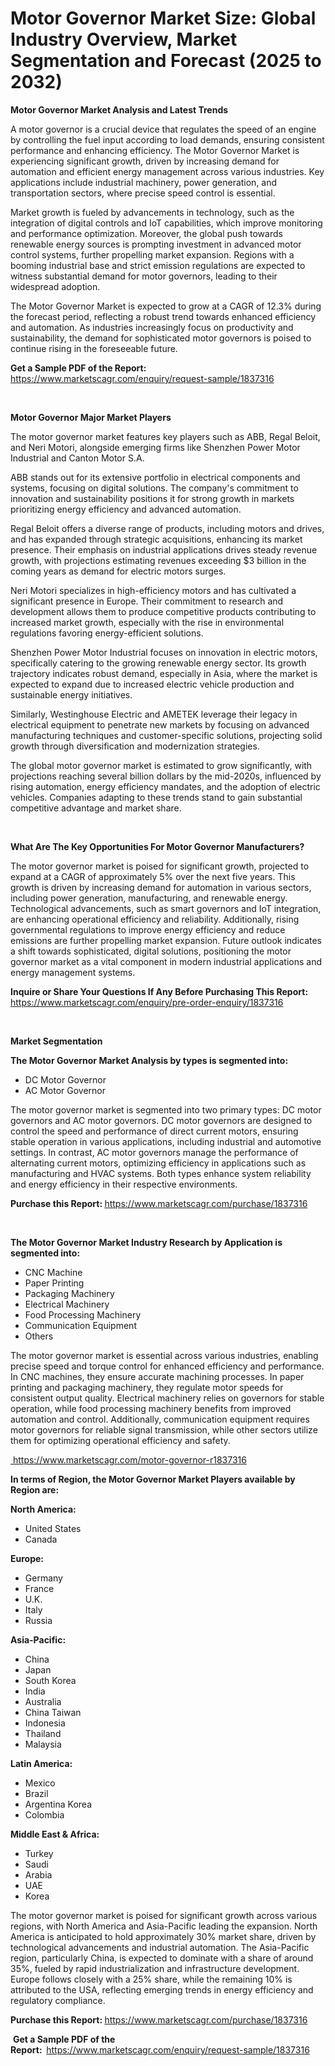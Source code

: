 <p><h1>Motor Governor Market Size: Global Industry Overview, Market Segmentation and Forecast (2025 to 2032)</h1></p><p><strong>Motor Governor Market Analysis and Latest Trends</strong></p>
<p><p>A motor governor is a crucial device that regulates the speed of an engine by controlling the fuel input according to load demands, ensuring consistent performance and enhancing efficiency. The Motor Governor Market is experiencing significant growth, driven by increasing demand for automation and efficient energy management across various industries. Key applications include industrial machinery, power generation, and transportation sectors, where precise speed control is essential.</p><p>Market growth is fueled by advancements in technology, such as the integration of digital controls and IoT capabilities, which improve monitoring and performance optimization. Moreover, the global push towards renewable energy sources is prompting investment in advanced motor control systems, further propelling market expansion. Regions with a booming industrial base and strict emission regulations are expected to witness substantial demand for motor governors, leading to their widespread adoption.</p><p>The Motor Governor Market is expected to grow at a CAGR of 12.3% during the forecast period, reflecting a robust trend towards enhanced efficiency and automation. As industries increasingly focus on productivity and sustainability, the demand for sophisticated motor governors is poised to continue rising in the foreseeable future.</p></p>
<p><strong>Get a Sample PDF of the Report:&nbsp;</strong> <a href="https://www.marketscagr.com/enquiry/request-sample/1837316?utm_campaign=2304&utm_medium=2&utm_source=Github&utm_content=ia&utm_term=16042025&utm_id=motor-governor">https://www.marketscagr.com/enquiry/request-sample/1837316</a></p>
<p>&nbsp;</p>
<p><strong>Motor Governor Major Market Players</strong></p>
<p><p>The motor governor market features key players such as ABB, Regal Beloit, and Neri Motori, alongside emerging firms like Shenzhen Power Motor Industrial and Canton Motor S.A. </p><p>ABB stands out for its extensive portfolio in electrical components and systems, focusing on digital solutions. The company's commitment to innovation and sustainability positions it for strong growth in markets prioritizing energy efficiency and advanced automation.</p><p>Regal Beloit offers a diverse range of products, including motors and drives, and has expanded through strategic acquisitions, enhancing its market presence. Their emphasis on industrial applications drives steady revenue growth, with projections estimating revenues exceeding $3 billion in the coming years as demand for electric motors surges.</p><p>Neri Motori specializes in high-efficiency motors and has cultivated a significant presence in Europe. Their commitment to research and development allows them to produce competitive products contributing to increased market growth, especially with the rise in environmental regulations favoring energy-efficient solutions.</p><p>Shenzhen Power Motor Industrial focuses on innovation in electric motors, specifically catering to the growing renewable energy sector. Its growth trajectory indicates robust demand, especially in Asia, where the market is expected to expand due to increased electric vehicle production and sustainable energy initiatives.</p><p>Similarly, Westinghouse Electric and AMETEK leverage their legacy in electrical equipment to penetrate new markets by focusing on advanced manufacturing techniques and customer-specific solutions, projecting solid growth through diversification and modernization strategies.</p><p>The global motor governor market is estimated to grow significantly, with projections reaching several billion dollars by the mid-2020s, influenced by rising automation, energy efficiency mandates, and the adoption of electric vehicles. Companies adapting to these trends stand to gain substantial competitive advantage and market share.</p></p>
<p>&nbsp;</p>
<p><strong>What Are The Key Opportunities For Motor Governor Manufacturers?</strong></p>
<p><p>The motor governor market is poised for significant growth, projected to expand at a CAGR of approximately 5% over the next five years. This growth is driven by increasing demand for automation in various sectors, including power generation, manufacturing, and renewable energy. Technological advancements, such as smart governors and IoT integration, are enhancing operational efficiency and reliability. Additionally, rising governmental regulations to improve energy efficiency and reduce emissions are further propelling market expansion. Future outlook indicates a shift towards sophisticated, digital solutions, positioning the motor governor market as a vital component in modern industrial applications and energy management systems.</p></p>
<p><strong>Inquire or Share Your Questions If Any Before Purchasing This Report:</strong> <a href="https://www.marketscagr.com/enquiry/pre-order-enquiry/1837316?utm_campaign=2304&utm_medium=2&utm_source=Github&utm_content=ia&utm_term=16042025&utm_id=motor-governor">https://www.marketscagr.com/enquiry/pre-order-enquiry/1837316</a></p>
<p>&nbsp;</p>
<p><strong>Market Segmentation</strong></p>
<p><strong>The Motor Governor Market Analysis by types is segmented into:</strong></p>
<p><ul><li>DC Motor Governor</li><li>AC Motor Governor</li></ul></p>
<p><p>The motor governor market is segmented into two primary types: DC motor governors and AC motor governors. DC motor governors are designed to control the speed and performance of direct current motors, ensuring stable operation in various applications, including industrial and automotive settings. In contrast, AC motor governors manage the performance of alternating current motors, optimizing efficiency in applications such as manufacturing and HVAC systems. Both types enhance system reliability and energy efficiency in their respective environments.</p></p>
<p><strong>Purchase this Report:&nbsp;</strong><a href="https://www.marketscagr.com/purchase/1837316?utm_campaign=2304&utm_medium=2&utm_source=Github&utm_content=ia&utm_term=16042025&utm_id=motor-governor">https://www.marketscagr.com/purchase/1837316</a></p>
<p>&nbsp;</p>
<p><strong>The Motor Governor Market Industry Research by Application is segmented into:</strong></p>
<p><ul><li>CNC Machine</li><li>Paper Printing</li><li>Packaging Machinery</li><li>Electrical Machinery</li><li>Food Processing Machinery</li><li>Communication Equipment</li><li>Others</li></ul></p>
<p><p>The motor governor market is essential across various industries, enabling precise speed and torque control for enhanced efficiency and performance. In CNC machines, they ensure accurate machining processes. In paper printing and packaging machinery, they regulate motor speeds for consistent output quality. Electrical machinery relies on governors for stable operation, while food processing machinery benefits from improved automation and control. Additionally, communication equipment requires motor governors for reliable signal transmission, while other sectors utilize them for optimizing operational efficiency and safety.</p></p>
<p><a href="https://www.marketscagr.com/motor-governor-r1837316?utm_campaign=2304&utm_medium=2&utm_source=Github&utm_content=ia&utm_term=16042025&utm_id=motor-governor">&nbsp;https://www.marketscagr.com/motor-governor-r1837316</a></p>
<p><strong>In terms of Region, the Motor Governor Market Players available by Region are:</strong></p>
<p>
    <p> <strong> North America: </strong>
        <ul>
            <li>United States</li>
            <li>Canada</li>
        </ul>
        </p> 
    <p> <strong> Europe: </strong>
        <ul>
            <li>Germany</li>
            <li>France</li>
            <li>U.K.</li>
            <li>Italy</li>
            <li>Russia</li>
        </ul>
        </p> 
    <p> <strong> Asia-Pacific: </strong>
        <ul>
            <li>China</li>
            <li>Japan</li>
            <li>South Korea</li>
            <li>India</li>
            <li>Australia</li>
            <li>China Taiwan</li>
            <li>Indonesia</li>
            <li>Thailand</li>
            <li>Malaysia</li>
        </ul>
        </p> 
    <p> <strong> Latin America: </strong>
        <ul>
            <li>Mexico</li>
            <li>Brazil</li>
            <li>Argentina Korea</li>
            <li>Colombia</li>
        </ul>
        </p> 
    <p> <strong> Middle East & Africa: </strong>
        <ul>
            <li>Turkey</li>
            <li>Saudi</li>
            <li>Arabia</li>
            <li>UAE</li>
            <li>Korea</li>
        </ul>
    </p>
    </p>
<p><p>The motor governor market is poised for significant growth across various regions, with North America and Asia-Pacific leading the expansion. North America is anticipated to hold approximately 30% market share, driven by technological advancements and industrial automation. The Asia-Pacific region, particularly China, is expected to dominate with a share of around 35%, fueled by rapid industrialization and infrastructure development. Europe follows closely with a 25% share, while the remaining 10% is attributed to the USA, reflecting emerging trends in energy efficiency and regulatory compliance.</p></p>
<p><strong>Purchase this Report: </strong><a href="https://www.marketscagr.com/purchase/1837316?utm_campaign=2304&utm_medium=2&utm_source=Github&utm_content=ia&utm_term=16042025&utm_id=motor-governor">https://www.marketscagr.com/purchase/1837316</a></p>
<p>&nbsp;<strong>Get a Sample PDF of the Report:&nbsp;&nbsp;</strong><a href="https://www.marketscagr.com/enquiry/request-sample/1837316?utm_campaign=2304&utm_medium=2&utm_source=Github&utm_content=ia&utm_term=16042025&utm_id=motor-governor">https://www.marketscagr.com/enquiry/request-sample/1837316</a></p>
<p><strong></strong></p>
<p><p></p><p></p><p></p></p>